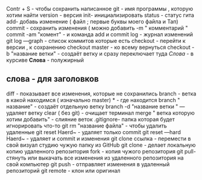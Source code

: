 Contr + S - чтобы сохранить написанное
git - имя программы , которую хотим найти
version - версия
init- инициализировать
status - статус гита
add- добавь изменение ( файл ; первые буквы моего файла и Тап)
commit - сохранить изменения ( можно добавить -m " комментарий "
commit -am "комент" - и команда add и commit
log - журнал изменений
git log —graph - список коммитов которые есть
checkout - перейти к версии , к сохранению
checkout master - ко всему вернуться
checkout -b "название ветки" - создаёт ветку и сразу переключает туда
*Слова* - в курсиве
**Слова** - полужирный
## слова - для заголовков
diff - показывает все изменения, которые не сохранились
branch - ветка в какой находимся ( изначально master) * - где находится
branch " название" - создаёт отдельную ветку
branch -d "название ветки " — удаляет ветку
clear ( без git) - очищает терминал
merge " ветка которую хотим добавить" - слияние веток
.gitignore- папка которая будет игнорировать что-то
git rm "название файла" - чтобы удалить удаленные
git reset Haerd~ - удаляет только commit
git reset —hard Haerd~ - удаляет и commit и изменения
git clone ссылка - перемести в свой визуал студию чужую папку из GitHub
git clone - делает локальную копию удаленного репозитория
fork - копия чужого репозитория
git pull- стянуть или выкачать все изменения из удаленного репозитория на свой компьютер
git push - отправляет изменения в удаленный репозиторий
git remote - клон или оригинал
